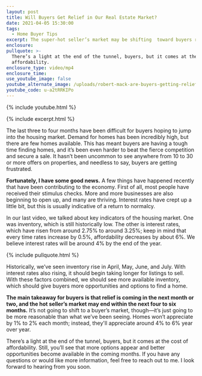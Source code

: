 ```yaml
---
layout: post
title: Will Buyers Get Relief in Our Real Estate Market?
date: 2021-04-05 15:30:00
tags:
  - Home Buyer Tips
excerpt: The super-hot seller’s market may be shifting  toward buyers right now.
enclosure:
pullquote: >-
  There’s a light at the end of the tunnel, buyers, but it comes at the cost of
  affordability.
enclosure_type: video/mp4
enclosure_time:
use_youtube_image: false
youtube_alternate_image: /uploads/robert-mack-are-buyers-getting-relief-yt.jpg
youtube_code: u-a2tRRKIPo
---
```

{% include youtube.html %}

{% include excerpt.html %}

The last three to four months have been difficult for buyers hoping to jump into the housing market. Demand for homes has been incredibly high, but there are few homes available. This has meant buyers are having a tough time finding homes, and it’s been even harder to beat the fierce competition and secure a sale. It hasn’t been uncommon to see anywhere from 10 to 30 or more offers on properties, and needless to say, buyers are getting frustrated.&nbsp;

**Fortunately, I have some good news.** A few things have happened recently that have been contributing to the economy. First of all, most people have received their stimulus checks. More and more businesses are also beginning to open up, and many are thriving. Interest rates have crept up a little bit, but this is usually indicative of a return to normalcy.&nbsp;

In our last video, we talked about key indicators of the housing market. One was inventory, which is still historically low. The other is interest rates, which have risen from around 2.75% to around 3.25%; keep in mind that every time rates increase by 0.5%, affordability decreases by about 6%. We believe interest rates will be around 4% by the end of the year.

{% include pullquote.html %}

Historically, we’ve seen inventory rise in April, May, June, and July. With interest rates also rising, it should begin taking longer for listings to sell. With these factors combined, we should see more available inventory, which should give buyers more opportunities and options to find a home.&nbsp;

**The main takeaway for buyers is that relief is coming in the next month or two, and the hot seller’s market may end within the next four to six months.** It’s not going to shift to a buyer’s market, though—it’s just going to be more reasonable than what we’ve been seeing. Homes won’t appreciate by 1% to 2% each month; instead, they'll appreciate around 4% to 6% year over year.

There’s a light at the end of the tunnel, buyers, but it comes at the cost of affordability. Still, you’ll see that more options appear and better opportunities become available in the coming months. If you have any questions or would like more information, feel free to reach out to me. I look forward to hearing from you soon.
